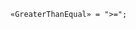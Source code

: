 <!-- This file is generated automatically by infrastructure scripts. Please don't edit by hand. -->

<!-- markdownlint-disable first-line-h1 -->

```{ .ebnf .slang-ebnf #GreaterThanEqual }
«GreaterThanEqual» = ">=";
```

